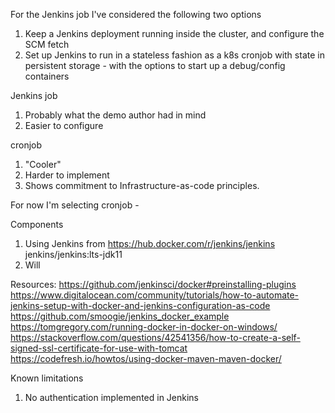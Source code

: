 For the Jenkins job I've considered the following two options

1. Keep a Jenkins deployment running inside the cluster, and configure the SCM fetch 
2. Set up Jenkins to run in a stateless fashion as a k8s cronjob with state in persistent storage - with the options to start up a debug/config containers


Jenkins job
1. Probably what the demo author had in mind
2. Easier to configure

cronjob
1. "Cooler"
2. Harder to implement
3. Shows commitment to Infrastructure-as-code principles.

For now I'm selecting cronjob - 


Components
1. Using Jenkins from https://hub.docker.com/r/jenkins/jenkins jenkins/jenkins:lts-jdk11
2. Will

Resources:
https://github.com/jenkinsci/docker#preinstalling-plugins
https://www.digitalocean.com/community/tutorials/how-to-automate-jenkins-setup-with-docker-and-jenkins-configuration-as-code
https://github.com/smoogie/jenkins_docker_example
https://tomgregory.com/running-docker-in-docker-on-windows/
https://stackoverflow.com/questions/42541356/how-to-create-a-self-signed-ssl-certificate-for-use-with-tomcat
https://codefresh.io/howtos/using-docker-maven-maven-docker/

Known limitations
1. No authentication implemented in Jenkins
